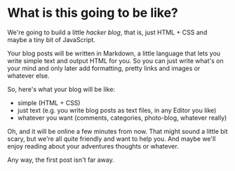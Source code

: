 # What is this going to be like?

We're going to build a little *hacker blog*, that is, just HTML + CSS and
maybe a tiny bit of JavaScript.

Your blog posts will be written in Markdown, a little language that lets
you write simple text and output HTML for you. So you can just write what's
on your mind and only later add formatting, pretty links and images or
whatever else.

So, here's what your blog will be like:

* simple (HTML + CSS)
* just text (e.g. you write blog posts as text files, in any Editor you like)
* whatever you want (comments, categories, photo-blog, whatever really)

Oh, and it will be online a few minutes from now. That might sound a little
bit scary, but we're all quite friendly and want to help you. And maybe we'll
enjoy reading about your adventures thoughts or whatever.

Any way, the first post isn't far away.